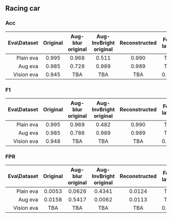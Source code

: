 


## Racing car

### Acc

| Eva\Dataset | Original | Aug-blur original | Aug-InvBright original |Reconstructed | Fore. latent | Fore. img |
|------------:|:--------:|:-----------------:|:----------------------:|:------------: |:------------:|:---------:|
|   Plain eva |   0.995    |        0.968        |   0.511   | 0.990       | TBA        |0.390        |
|     Aug eva |   0.985    |        0.728        |   0.989   |   0.989      | TBA        |0.321        |
|  Vision eva |   0.945    |        TBA        |          TBA           | TBA        |    0.983    |    0.971     |

### F1

| Eva\Dataset | Original | Aug-blur original |Aug-InvBright original | Reconstructed | Fore. latent | Fore. img |
|------------:|:--------:|:------------:|:------------: |:------------:|:---------:|:---------:|
|   Plain eva |   0.995    |     0.969      |0.482 |0.990 |TBA |0.075        |
|     Aug eva |  0.985    |     0.786      |0.989 |0.989 |TBA |0.297        |
|  Vision eva |   0.948    |     TBA      |TBA |TBA |0.999  |  TBA     |

### FPR

| Eva\Dataset | Original | Aug-blur original |    Aug-InvBright original     | Reconstructed | Fore. latent | Fore. img |
|------------:|:--------:|:------------:|:--------------------:|:------------:|:---------:|:---------:|
|   Plain eva |   0.0053    |    0.0626     | 0.4341  |0.0124|TBA |0.0820       |
|     Aug eva |   0.0158    |    0.5417      | 0.0062 |0.0113 |TBA |0.5543       |
|  Vision eva |   TBA    |     TBA      |         TBA          |TBA |0.011  |    TBA   |

[//]: # (## Cart pole)

[//]: # ()
[//]: # ()
[//]: # ()
[//]: # (### Acc)

[//]: # ()
[//]: # (| Eva\Dataset | Original | Aug-blur original | Aug-InvBright original |Reconstructed | Fore. latent | Fore. img |)

[//]: # (|------------:|:--------:|:-----------------:|:----------------------:|:------------: |:------------:|:---------:|)

[//]: # (|   Plain eva |   0.9880066355810617    |        0.6458819045911047        |   0.5105756578947368   | 0.9903042763157894        | TBA        |TBA        |)

[//]: # (|     Aug eva |   0.9848930921052632    |        0.7280592105263158        |   0.9891694078947368   |   0.9890213815789474      | TBA        |TBA        |)

[//]: # (|  Vision eva |   TBA    |        TBA        |          TBA           | TBA        | TBA        |TBA        |)

[//]: # ()
[//]: # (### F1)

[//]: # ()
[//]: # (| Eva\Dataset | Original | Aug-blur original |Aug-InvBright original | Reconstructed | Fore. latent | Fore. img |)

[//]: # (|------------:|:--------:|:------------:|:------------: |:------------:|:---------:|:---------:|)

[//]: # (|   Plain eva |   0.9879648167727711    |     0.4537957504192528      |0.4819373596336984 |0.9903304382058411 |TBA |TBA        |)

[//]: # (|     Aug eva |  0.9849029002539469    |     0.7858290155440415      |0.9891193892978413 |0.989024901552956 |TBA |TBA        |)

[//]: # (|  Vision eva |   TBA    |     TBA      |TBA |TBA |TBA |TBA        |)

[//]: # ()
[//]: # (### FPR)

[//]: # ()
[//]: # (| Eva\Dataset | Original | Aug-blur original |    Aug-InvBright original     | Reconstructed | Fore. latent | Fore. img |)

[//]: # (|------------:|:--------:|:------------:|:--------------------:|:------------:|:---------:|:---------:|)

[//]: # (|   Plain eva |  0.008518651362984218    |    0.0024435078909612624      | 0.43414473684210525  |0.012401315789473684 |TBA |TBA        |)

[//]: # (|     Aug eva |   0.01575657894736842    |    0.5416776315789473      | 0.006233552631578947 |0.011299342105263158 |TBA |TBA        |)

[//]: # (|  Vision eva |   TBA    |     TBA      |         TBA          |TBA |TBA |TBA        |)
